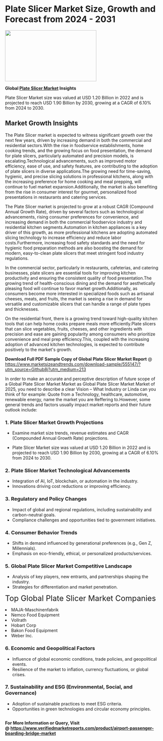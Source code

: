<H1>Plate Slicer Market Size, Growth and Forecast from 2024 - 2031</H1><img class="aligncenter size-medium wp-image-584254" src="https://thirdeyenews.in/wp-content/uploads/2024/09/Global-Market-Research-300x168.jpeg" alt="" width="300" height="168" /><p><strong>Global&nbsp;<a href="https://www.marketsizeandtrends.com/download-sample/555147/?utm_source=Github8j?utm_medium=213">Plate Slicer Market</a> Insights</strong></p><p>Plate Slicer Market size was valued at USD 1.20 Billion in 2022 and is projected to reach USD 1.90 Billion by 2030, growing at a CAGR of 6.10% from 2024 to 2030.</p><p><h2>Market Growth Insights</h2> <p>The Plate Slicer market is expected to witness significant growth over the next few years, driven by increasing demand in both the commercial and residential sectors.With the rise in foodservice establishments, home cooking trends, and the growing focus on food presentation, the demand for plate slicers, particularly automated and precision models, is escalating.Technological advancements, such as improved motor efficiency, ease of use, and safety features, are contributing to the adoption of plate slicers in diverse applications.The growing need for time-saving, hygienic, and precise slicing solutions in professional kitchens, along with the increasing preference for home cooking and meal prepping, will continue to fuel market expansion.Additionally, the market is also benefiting from the rise in consumer interest for gourmet, personalized food presentations in restaurants and catering services.</p> <p>The Plate Slicer market is projected to grow at a robust CAGR (Compound Annual Growth Rate), driven by several factors such as technological advancements, rising consumer preferences for convenience, and increasing demand in both the commercial foodservice industry and residential kitchen segments.Automation in kitchen appliances is a key driver of this growth, as more professional kitchens are adopting automated slicing technology to increase efficiency and reduce labor costs.Furthermore, increasing food safety standards and the need for hygienic food preparation methods are also boosting the demand for modern, easy-to-clean plate slicers that meet stringent food industry regulations.</p> <p>In the commercial sector, particularly in restaurants, cafeterias, and catering businesses, plate slicers are essential tools for improving kitchen productivity and ensuring the consistent quality of food presentation.The growing trend of health-conscious dining and the demand for aesthetically pleasing food will continue to favor market growth.Additionally, as consumers become more interested in specialized foods such as artisanal cheeses, meats, and fruits, the market is seeing a rise in demand for versatile and customizable slicers that can handle a range of plate types and thicknesses.</p> <p>On the residential front, there is a growing trend toward high-quality kitchen tools that can help home cooks prepare meals more efficiently.Plate slicers that can slice vegetables, fruits, cheeses, and other ingredients with precision and ease are gaining popularity among consumers who prioritize convenience and meal prep efficiency.This, coupled with the increasing adoption of advanced kitchen technologies, is expected to contribute positively to the market's growth.</p> <p><span class=""><strong>Download Full PDF Sample Copy of Global Plate Slicer Market Report</strong> @ <a href="https://www.marketsizeandtrends.com/download-sample/555147/?utm_source=Github8j?utm_medium=213" target="_blank">https://www.marketsizeandtrends.com/download-sample/555147/?utm_source=Github8j?utm_medium=213</a></span></p><p>In order to make an accurate and perceptive description of future scope of a Global&nbsp;Plate Slicer Market Market as Global&nbsp;Plate Slicer Market Market of 2025, you need to describe a clear Vision &ndash; What Industry or Linda can you think of for example: Quote from a Technology, healthcare, automotive, renewable energy, name the market you are Reffering to.However, some general trends and factors usually impact market reports and their future outlook include:</p><h3>1.&nbsp;<strong>Plate Slicer Market Growth Projections</strong></h3><ul><li>Examine market size trends, revenue estimates and CAGR (Compounded Annual Growth Rate) projections.</li><li><p>Plate Slicer Market size was valued at USD 1.20 Billion in 2022 and is projected to reach USD 1.90 Billion by 2030, growing at a CAGR of 6.10% from 2024 to 2030.</p></li></ul><h3>2.&nbsp;<strong>Plate Slicer Market Technological Advancements</strong></h3><ul><li>Integration of AI, IoT, blockchain, or automation in the industry.</li><li>Innovations driving cost reductions or improving efficiency.</li></ul><h3>3.&nbsp;<strong>Regulatory and Policy Changes</strong></h3><ul><li>Impact of global and regional regulations, including sustainability and carbon-neutral goals.</li><li>Compliance challenges and opportunities tied to government initiatives.</li></ul><h3>4.&nbsp;<strong>Consumer Behavior Trends</strong></h3><ul><li>Shifts in demand influenced by generational preferences (e.g., Gen Z, Millennials).</li><li>Emphasis on eco-friendly, ethical, or personalized products/services.</li></ul><h3>5.&nbsp;<strong>Global Plate Slicer Market Competitive Landscape</strong></h3><ul><li>Analysis of key players, new entrants, and partnerships shaping the industry.</li><li>Strategies for differentiation and market penetration.</li></ul><p data-pm-slice="1 1 []"><span style="color: inherit; font-family: inherit; font-size: 25px;">Top Global Plate Slicer Market Companies</span></p><div class="" data-test-id=""><p><li>MAJA-Maschinenfabrik</li><li> Nemco Food Equipment</li><li> Vollrath</li><li> Hobart Corp</li><li> Bakon Food Equipment</li><li> Weber Inc.</li></p></div><h3>6.&nbsp;<strong>Economic and Geopolitical Factors</strong></h3><ul><li>Influence of global economic conditions, trade policies, and geopolitical events.</li><li>Resilience of the market to inflation, currency fluctuations, or global crises.</li></ul><h3>7.&nbsp;<strong>Sustainability and ESG (Environmental, Social, and Governance)</strong></h3><ul><li>Adoption of sustainable practices to meet ESG criteria.</li><li>Opportunities in green technologies and circular economy principles.</li></ul><h2><strong style="font-size: 14px;">For More Information or Query, Visit @&nbsp;</strong><a style="background-color: #ffffff; font-size: 14px;" href="https://www.marketsizeandtrends.com/report/plate-slicer-market/" target="_blank">https://www.verifiedmarketreports.com/product/airport-passenger-boarding-bridge-market</a></h2>